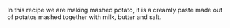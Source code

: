 In this recipe we are making mashed potato, it is a creamly paste made out of potatos mashed together with milk, butter and salt.